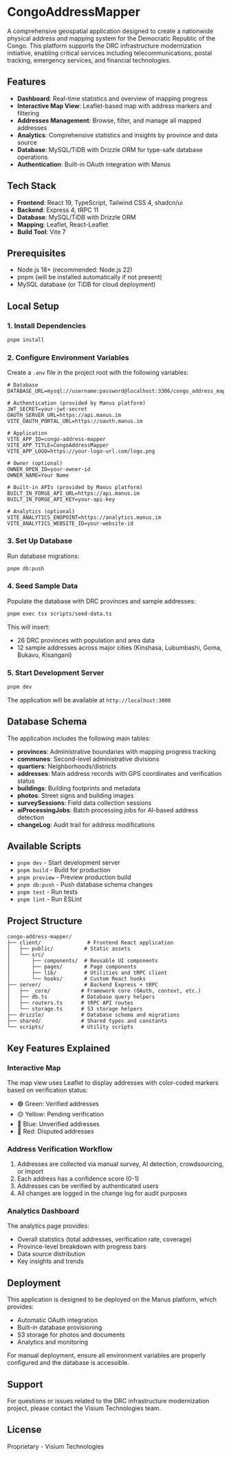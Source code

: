 # CongoAddressMapper

A comprehensive geospatial application designed to create a nationwide physical address and mapping system for the Democratic Republic of the Congo. This platform supports the DRC infrastructure modernization initiative, enabling critical services including telecommunications, postal tracking, emergency services, and financial technologies.

## Features

- **Dashboard**: Real-time statistics and overview of mapping progress
- **Interactive Map View**: Leaflet-based map with address markers and filtering
- **Addresses Management**: Browse, filter, and manage all mapped addresses
- **Analytics**: Comprehensive statistics and insights by province and data source
- **Database**: MySQL/TiDB with Drizzle ORM for type-safe database operations
- **Authentication**: Built-in OAuth integration with Manus

## Tech Stack

- **Frontend**: React 19, TypeScript, Tailwind CSS 4, shadcn/ui
- **Backend**: Express 4, tRPC 11
- **Database**: MySQL/TiDB with Drizzle ORM
- **Mapping**: Leaflet, React-Leaflet
- **Build Tool**: Vite 7

## Prerequisites

- Node.js 18+ (recommended: Node.js 22)
- pnpm (will be installed automatically if not present)
- MySQL database (or TiDB for cloud deployment)

## Local Setup

### 1. Install Dependencies

```bash
pnpm install
```

### 2. Configure Environment Variables

Create a `.env` file in the project root with the following variables:

```env
# Database
DATABASE_URL=mysql://username:password@localhost:3306/congo_address_mapper

# Authentication (provided by Manus platform)
JWT_SECRET=your-jwt-secret
OAUTH_SERVER_URL=https://api.manus.im
VITE_OAUTH_PORTAL_URL=https://oauth.manus.im

# Application
VITE_APP_ID=congo-address-mapper
VITE_APP_TITLE=CongoAddressMapper
VITE_APP_LOGO=https://your-logo-url.com/logo.png

# Owner (optional)
OWNER_OPEN_ID=your-owner-id
OWNER_NAME=Your Name

# Built-in APIs (provided by Manus platform)
BUILT_IN_FORGE_API_URL=https://api.manus.im
BUILT_IN_FORGE_API_KEY=your-api-key

# Analytics (optional)
VITE_ANALYTICS_ENDPOINT=https://analytics.manus.im
VITE_ANALYTICS_WEBSITE_ID=your-website-id
```

### 3. Set Up Database

Run database migrations:

```bash
pnpm db:push
```

### 4. Seed Sample Data

Populate the database with DRC provinces and sample addresses:

```bash
pnpm exec tsx scripts/seed-data.ts
```

This will insert:
- 26 DRC provinces with population and area data
- 12 sample addresses across major cities (Kinshasa, Lubumbashi, Goma, Bukavu, Kisangani)

### 5. Start Development Server

```bash
pnpm dev
```

The application will be available at `http://localhost:3000`

## Database Schema

The application includes the following main tables:

- **provinces**: Administrative boundaries with mapping progress tracking
- **communes**: Second-level administrative divisions
- **quartiers**: Neighborhoods/districts
- **addresses**: Main address records with GPS coordinates and verification status
- **buildings**: Building footprints and metadata
- **photos**: Street signs and building images
- **surveySessions**: Field data collection sessions
- **aiProcessingJobs**: Batch processing jobs for AI-based address detection
- **changeLog**: Audit trail for address modifications

## Available Scripts

- `pnpm dev` - Start development server
- `pnpm build` - Build for production
- `pnpm preview` - Preview production build
- `pnpm db:push` - Push database schema changes
- `pnpm test` - Run tests
- `pnpm lint` - Run ESLint

## Project Structure

```
congo-address-mapper/
├── client/               # Frontend React application
│   ├── public/          # Static assets
│   └── src/
│       ├── components/  # Reusable UI components
│       ├── pages/       # Page components
│       ├── lib/         # Utilities and tRPC client
│       └── hooks/       # Custom React hooks
├── server/              # Backend Express + tRPC
│   ├── _core/          # Framework core (OAuth, context, etc.)
│   ├── db.ts           # Database query helpers
│   ├── routers.ts      # tRPC API routes
│   └── storage.ts      # S3 storage helpers
├── drizzle/            # Database schema and migrations
├── shared/             # Shared types and constants
└── scripts/            # Utility scripts
```

## Key Features Explained

### Interactive Map

The map view uses Leaflet to display addresses with color-coded markers based on verification status:
- 🟢 Green: Verified addresses
- 🟡 Yellow: Pending verification
- 🔵 Blue: Unverified addresses
- 🔴 Red: Disputed addresses

### Address Verification Workflow

1. Addresses are collected via manual survey, AI detection, crowdsourcing, or import
2. Each address has a confidence score (0-1)
3. Addresses can be verified by authenticated users
4. All changes are logged in the change log for audit purposes

### Analytics Dashboard

The analytics page provides:
- Overall statistics (total addresses, verification rate, coverage)
- Province-level breakdown with progress bars
- Data source distribution
- Key insights and trends

## Deployment

This application is designed to be deployed on the Manus platform, which provides:
- Automatic OAuth integration
- Built-in database provisioning
- S3 storage for photos and documents
- Analytics and monitoring

For manual deployment, ensure all environment variables are properly configured and the database is accessible.

## Support

For questions or issues related to the DRC infrastructure modernization project, please contact the Visium Technologies team.

## License

Proprietary - Visium Technologies


